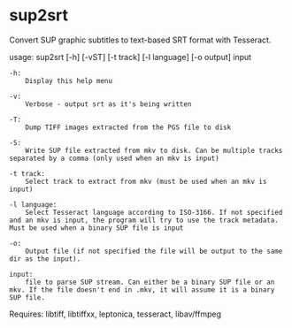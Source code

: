 # sup2srt
Convert SUP graphic subtitles to text-based SRT format with Tesseract.

usage: sup2srt [-h] [-vST] [-t track] [-l language] [-o output] input

	-h:
		Display this help menu

	-v:
		Verbose - output srt as it's being written

	-T:
		Dump TIFF images extracted from the PGS file to disk

	-S:
		Write SUP file extracted from mkv to disk. Can be multiple tracks separated by a comma (only used when an mkv is input)

	-t track:
		Select track to extract from mkv (must be used when an mkv is input)

	-l language:
		Select Tesseract language according to ISO-3166. If not specified and an mkv is input, the program will try to use the track metadata. Must be used when a binary SUP file is input

	-o:
		Output file (if not specified the file will be output to the same dir as the input).

	input:
		file to parse SUP stream. Can either be a binary SUP file or an mkv. If the file doesn't end in .mkv, it will assume it is a binary SUP file.



Requires: libtiff, libtiffxx, leptonica, tesseract, libav/ffmpeg
